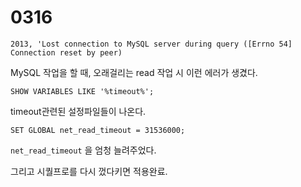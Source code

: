 # 0316

```
2013, 'Lost connection to MySQL server during query ([Errno 54] Connection reset by peer)
```

MySQL 작업을 할 때, 오래걸리는 read 작업 시 이런 에러가 생겼다.

```
SHOW VARIABLES LIKE '%timeout%';
```

timeout관련된 설정파일들이 나온다.

```
SET GLOBAL net_read_timeout = 31536000;
```

`net_read_timeout` 을 엄청 늘려주었다.

그리고 시퀄프로를 다시 껐다키면 적용완료.